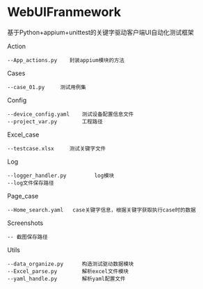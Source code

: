 # WebUIFranmework

基于Python+appium+unittest的关键字驱动客户端UI自动化测试框架

Action

```
--App_actions.py  	封装appium模块的方法
```

Cases

```
--case_01.py 	 测试用例集
```

Config

```
--device_config.yaml   	测试设备配置信息文件
--project_var.py   		工程路径
```

Excel_case

```
--testcase.xlsx   	测试关键字文件
```

Log

```
--logger_handler.py 		log模块
--log文件保存路径
```

Page_case

```
--Home_search.yaml   case关键字信息，根据关键字获取执行case时的数据
```

Screenshots

```
-- 截图保存路径
```

Utils

```
--data_organize.py 		构造测试驱动数据模块
--Excel_parse.py 		解析excel文件模块
--yaml_handle.py 		解析yaml配置文件
```

